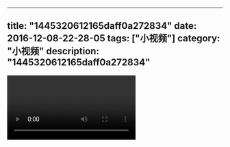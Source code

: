 
---
title: "1445320612165daff0a272834"
date: 2016-12-08-22-28-05
tags: ["小视频"]
category: "小视频"
description: "1445320612165daff0a272834"
---
<video src="http://ohtsqip0g.bkt.clouddn.com/1445320612165daff0a272834.mp4" controls="controls"></video>
